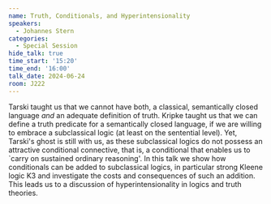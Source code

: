```yaml
---
name: Truth, Conditionals, and Hyperintensionality
speakers:
  - Johannes Stern
categories:
  - Special Session
hide_talk: true
time_start: '15:20'
time_end: '16:00'
talk_date: 2024-06-24
room: J222
---
```


Tarski taught us that we cannot have both, a classical, semantically closed language _and_ an adequate definition of truth. Kripke taught us that we can define a truth predicate for a semantically closed language, if we are willing to embrace a subclassical logic (at least on the sentential level). Yet, Tarski's ghost is still with us, as these subclassical logics do not possess an attractive conditional connective, that is, a conditional that enables us to `carry on sustained ordinary reasoning'. In this talk we show how conditionals can be added to subclassical logics, in particular strong Kleene logic K3 and investigate the costs and consequences of such an addition. This leads us to a discussion of hyperintensionality in logics and truth theories. 

